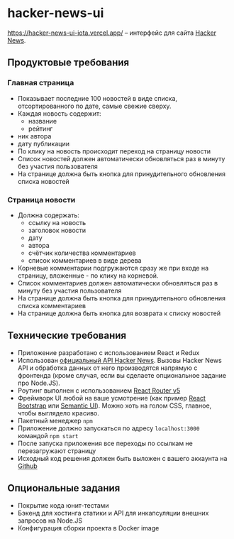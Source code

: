 # hacker-news-ui

https://hacker-news-ui-iota.vercel.app/
– интерфейс для сайта [Hacker News](https://news.ycombinator.com/news).

## Продуктовые требования
### Главная страница
- Показывает последние 100 новостей в виде списка, отсортированного по дате, самые свежие сверху.
- Каждая новость содержит:
	- название
	- рейтинг
 - ник автора
 - дату публикации
 - По клику на новость происходит переход на страницу новости
- Список новостей должен автоматически обновляться раз в минуту без участия пользователя
- На странице должна быть кнопка для принудительного обновления списка новостей
### Страница новости
- Должна содержать:	
  - ссылку на новость
  - заголовок новости
  - дату
  - автора
  - счётчик количества комментариев
  - список комментариев в виде дерева
- Корневые комментарии подгружаются сразу же при входе на страницу, вложенные - по клику на корневой.
- Список комментариев должен автоматически обновляться раз в минуту без участия пользователя
- На странице должна быть кнопка для принудительного обновления списка комментариев
- На странице должна быть кнопка для возврата к списку новостей

## Технические требования

- Приложение разработано с использованием React и Redux
- Использован [официальный API Hacker News](https://github.com/HackerNews/API). Вызовы Hacker News API и обработка данных от него производятся напрямую с фронтенда (кроме случая, если вы сделаете опциональное задание про Node.JS).
- Роутинг выполнен с использованием [React Router v5](https://github.com/ReactTraining/react-router/releases/tag/v5.0.0)
- Фреймворк UI любой на ваше усмотрение (как пример [React Bootstrap](https://react-bootstrap.github.io/) или [Semantic UI](https://react.semantic-ui.com/)). Можно хоть на голом CSS, главное, чтобы выглядело красиво.
- Пакетный менеджер `npm`
- Приложение должно запускаться по адресу `localhost:3000` командой `npm start`
- После запуска приложения все переходы по ссылкам не перезагружают страницу
- Исходный код решения должен быть выложен с вашего аккаунта на [Github](http://github.com/)

## Опциональные задания
- Покрытие кода юнит-тестами
- Бэкенд для хостинга статики и API для инкапсуляции внешних запросов на Node.JS
- Конфигурация сборки проекта в Docker image
